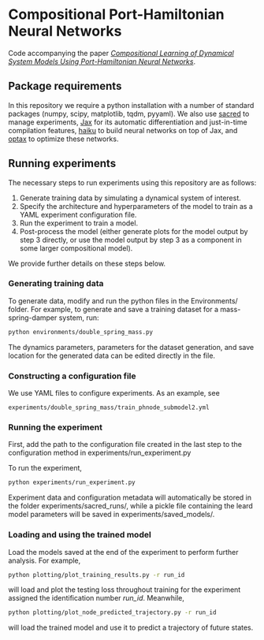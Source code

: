 # Compositional Port-Hamiltonian Neural Networks

Code accompanying the paper [*Compositional Learning of Dynamical System Models Using Port-Hamiltonian Neural Networks*](https://arxiv.org/abs/2212.00893).

## Package requirements

In this repository we require a python installation with a number of standard packages (numpy, scipy, matplotlib, tqdm, pyyaml). We also use [sacred](https://github.com/IDSIA/sacred) to manage experiments, [Jax](https://github.com/google/jax) for its automatic differentiation and just-in-time compilation features, [haiku](https://github.com/deepmind/dm-haiku) to build neural networks on top of Jax, and [optax](https://github.com/deepmind/optax) to optimize these networks.

## Running experiments

The necessary steps to run experiments using this repository are as follows:

1. Generate training data by simulating a dynamical system of interest.
2. Specify the architecture and hyperparameters of the model to train as a YAML experiment configuration file.
3. Run the experiment to train a model.
4. Post-process the model (either generate plots for the model output by step 3 directly, or use the model output by step 3 as a component in some larger compositional model).

We provide further details on these steps below.

### Generating training data
To generate data, modify and run the python files in the Environments/ folder. For example, to generate and save a training dataset for a mass-spring-damper system, run:

```sh
python environments/double_spring_mass.py
```

The dynamics parameters, parameters for the dataset generation, and save location for the generated data can be edited directly in the file.

### Constructing a configuration file

We use YAML files to configure experiments. As an example, see 

```
experiments/double_spring_mass/train_phnode_submodel2.yml
```

### Running the experiment

First, add the path to the configuration file created in the last step to the configuration method in experiments/run_experiment.py

To run the experiment,

```sh
python experiments/run_experiment.py
```

Experiment data and configuration metadata will automatically be stored in the folder experiments/sacred_runs/, while a pickle file containing the leard model parameters will be saved in experiments/saved_models/.

### Loading and using the trained model

Load the models saved at the end of the experiment to perform further analysis. For example, 

```sh
python plotting/plot_training_results.py -r run_id
```

will load and plot the testing loss throughout training for the experiment assigned the identification number *run_id*. Meanwhile,

```sh
python plotting/plot_node_predicted_trajectory.py -r run_id
```

will load the trained model and use it to predict a trajectory of future states.
